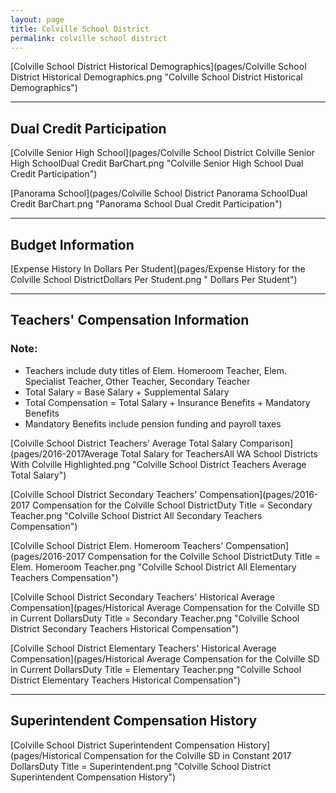 ```yaml
---
layout: page
title: Colville School District
permalink: colville school district
---
```



[Colville School District Historical Demographics](pages/Colville School District Historical Demographics.png "Colville School District Historical Demographics")

___

## Dual Credit Participation

[Colville Senior High School](pages/Colville School District Colville Senior High SchoolDual Credit BarChart.png "Colville Senior High School Dual Credit Participation")

[Panorama School](pages/Colville School District Panorama SchoolDual Credit BarChart.png "Panorama School Dual Credit Participation")


___

## Budget Information

[Expense History In Dollars Per Student](pages/Expense History for the Colville School DistrictDollars Per Student.png " Dollars Per Student")


___

## Teachers' Compensation Information
### Note:
- Teachers include duty titles of Elem. Homeroom Teacher, Elem. Specialist Teacher, Other Teacher, Secondary Teacher
- Total Salary = Base Salary + Supplemental Salary
- Total Compensation = Total Salary + Insurance Benefits + Mandatory Benefits
- Mandatory Benefits include pension funding and payroll taxes

[Colville School District Teachers' Average Total Salary Comparison](pages/2016-2017Average Total Salary for TeachersAll WA School Districts With Colville Highlighted.png "Colville School District Teachers Average Total Salary")

[Colville School District Secondary Teachers' Compensation](pages/2016-2017 Compensation for the Colville School DistrictDuty Title = Secondary Teacher.png "Colville School District All Secondary Teachers Compensation")

[Colville School District Elem. Homeroom Teachers' Compensation](pages/2016-2017 Compensation for the Colville School DistrictDuty Title = Elem. Homeroom Teacher.png "Colville School District All Elementary Teachers Compensation")

[Colville School District Secondary Teachers' Historical Average Compensation](pages/Historical Average Compensation for the Colville SD in Current DollarsDuty Title = Secondary Teacher.png "Colville School District Secondary Teachers Historical Compensation")

[Colville School District Elementary Teachers' Historical Average Compensation](pages/Historical Average Compensation for the Colville SD in Current DollarsDuty Title = Elementary Teacher.png "Colville School District Elementary Teachers Historical Compensation")


___

## Superintendent Compensation History

[Colville School District Superintendent Compensation History](pages/Historical Compensation for the Colville SD in Constant 2017 DollarsDuty Title = Superintendent.png "Colville School District Superintendent Compensation History")


